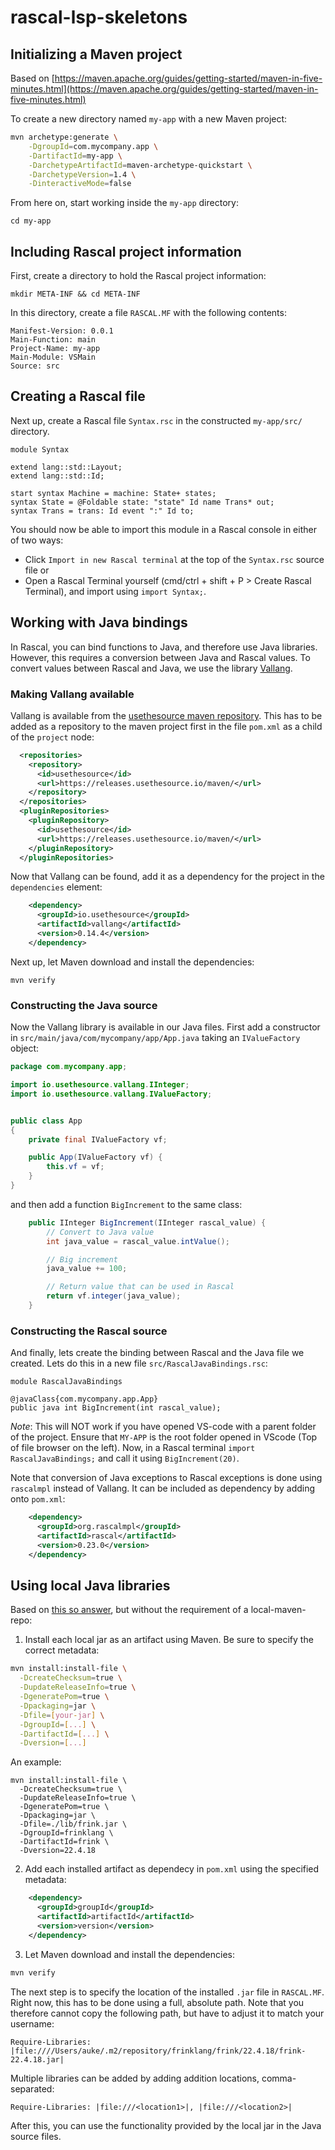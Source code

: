 # rascal-lsp-skeletons


## Initializing a Maven project
Based on [https://maven.apache.org/guides/getting-started/maven-in-five-minutes.html](https://maven.apache.org/guides/getting-started/maven-in-five-minutes.html)

To create a new directory named `my-app` with a new Maven project:
```sh
mvn archetype:generate \
    -DgroupId=com.mycompany.app \
    -DartifactId=my-app \
    -DarchetypeArtifactId=maven-archetype-quickstart \
    -DarchetypeVersion=1.4 \
    -DinteractiveMode=false
```

From here on, start working inside the `my-app` directory:
```
cd my-app
```

## Including Rascal project information
First, create a directory to hold the Rascal project information:
```
mkdir META-INF && cd META-INF
```

In this directory, create a file `RASCAL.MF` with the following contents:
```
Manifest-Version: 0.0.1
Main-Function: main
Project-Name: my-app
Main-Module: VSMain
Source: src
```

## Creating a Rascal file
Next up, create a Rascal file `Syntax.rsc` in the constructed `my-app/src/` directory.
```rascal
module Syntax

extend lang::std::Layout;
extend lang::std::Id;

start syntax Machine = machine: State+ states;
syntax State = @Foldable state: "state" Id name Trans* out;
syntax Trans = trans: Id event ":" Id to;
```
You should now be able to import this module in a Rascal console in either of two ways:
- Click `Import in new Rascal terminal` at the top of the `Syntax.rsc` source file or
- Open a Rascal Terminal yourself (cmd/ctrl + shift + P > Create Rascal Terminal), and import using `import Syntax;`.

## Working with Java bindings
In Rascal, you can bind functions to Java, and therefore use Java libraries. However, this requires a conversion between Java and Rascal values. To convert values between Rascal and Java, we use the library [Vallang](https://github.com/usethesource/vallang).

### Making Vallang available
Vallang is available from the [usethesource maven repository](https://releases.usethesource.io/maven/). This has to be added as a repository to the maven project first in the file `pom.xml` as a child of the `project` node:
```xml
  <repositories>
    <repository>
      <id>usethesource</id>
      <url>https://releases.usethesource.io/maven/</url>
    </repository>
  </repositories>
  <pluginRepositories>
    <pluginRepository>
      <id>usethesource</id>
      <url>https://releases.usethesource.io/maven/</url>
    </pluginRepository>
  </pluginRepositories>
```
Now that Vallang can be found, add it as a dependency for the project in the `dependencies` element:
```xml
    <dependency>
      <groupId>io.usethesource</groupId>
      <artifactId>vallang</artifactId>
      <version>0.14.4</version>
    </dependency>
```
Next up, let Maven download and install the dependencies:
```
mvn verify
```

### Constructing the Java source
Now the Vallang library is available in our Java files. First add a constructor in `src/main/java/com/mycompany/app/App.java` taking an `IValueFactory` object:
```java
package com.mycompany.app;

import io.usethesource.vallang.IInteger;
import io.usethesource.vallang.IValueFactory;


public class App 
{
    private final IValueFactory vf;

    public App(IValueFactory vf) {
        this.vf = vf;
    }
}
```

and then add a function `BigIncrement` to the same class:
```java
    public IInteger BigIncrement(IInteger rascal_value) {
        // Convert to Java value
        int java_value = rascal_value.intValue();

        // Big increment
        java_value += 100;

        // Return value that can be used in Rascal
        return vf.integer(java_value);
    }
```

### Constructing the Rascal source
And finally, lets create the binding between Rascal and the Java file we created. Lets do this in a new file `src/RascalJavaBindings.rsc`:
```rascal
module RascalJavaBindings

@javaClass{com.mycompany.app.App}
public java int BigIncrement(int rascal_value);
```
_Note_: This will NOT work if you have opened VS-code with a parent folder of the project. Ensure that `MY-APP` is the root folder opened in VScode (Top of file browser on the left).
Now, in a Rascal terminal `import RascalJavaBindings;` and call it using `BigIncrement(20)`.


Note that conversion of Java exceptions to Rascal exceptions is done using `rascalmpl` instead of Vallang. It can be included as dependency by adding onto `pom.xml`:
```xml
    <dependency>
      <groupId>org.rascalmpl</groupId>
      <artifactId>rascal</artifactId>
      <version>0.23.0</version>
    </dependency>
```

## Using local Java libraries
Based on [this so answer](https://stackoverflow.com/questions/364114/can-i-add-jars-to-maven-2-build-classpath-without-installing-them/7623805#7623805), but without the requirement of a local-maven-repo:
1. Install each local jar as an artifact using Maven. Be sure to specify the correct metadata:
```sh
mvn install:install-file \
  -DcreateChecksum=true \
  -DupdateReleaseInfo=true \
  -DgeneratePom=true \
  -Dpackaging=jar \
  -Dfile=[your-jar] \
  -DgroupId=[...] \
  -DartifactId=[...] \
  -Dversion=[...]
```

An example:
```
mvn install:install-file \
  -DcreateChecksum=true \
  -DupdateReleaseInfo=true \
  -DgeneratePom=true \
  -Dpackaging=jar \
  -Dfile=./lib/frink.jar \
  -DgroupId=frinklang \
  -DartifactId=frink \
  -Dversion=22.4.18
```

2. Add each installed artifact as dependecy in `pom.xml` using the specified metadata:
```xml
    <dependency>
      <groupId>groupId</groupId>
      <artifactId>artifactId</artifactId>
      <version>version</version>
    </dependency>
```

3. Let Maven download and install the dependencies:
```sh
mvn verify
```

The next step is to specify the location of the installed `.jar` file in `RASCAL.MF`. Right now, this has to be done using a full, absolute path. Note that you therefore cannot copy the following path, but have to adjust it to match your username:
```manifest
Require-Libraries: |file:////Users/auke/.m2/repository/frinklang/frink/22.4.18/frink-22.4.18.jar|
```

Multiple libraries can be added by adding addition locations, comma-separated:
```manifest
Require-Libraries: |file:///<location1>|, |file:///<location2>|
```

After this, you can use the functionality provided by the local jar in the Java source files.
